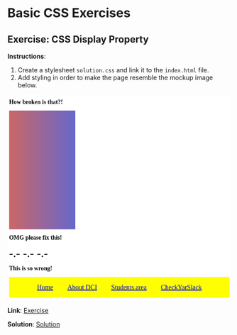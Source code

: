 # Basic CSS Exercises

## Exercise: CSS Display Property

**Instructions**:

1. Create a stylesheet `solution.css` and link it to the `index.html` file.
2. Add styling in order to make the page resemble the mockup image below.

![mockup-image](solution.png)

**Link**: [Exercise](https://github.com/DigitalCareerInstitute/uib-boxmodel-display/edit/master)

**Solution**: [Solution](https://github.com/DigitalCareerInstitute/uib-boxmodel-display/edit/solution)
